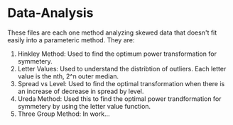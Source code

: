 # Data-Analysis

These files are each one method analyzing skewed data that doesn't fit easily into a parameteric method.
They are:
1. Hinkley Method: Used to find the optimum power transformation for symmetery.
2. Letter Values: Used to understand the distribtion of outliers. Each letter value is the nth, 2^n outer median.
3. Spread vs Level: Used to find the optimal transformation when there is an increase of decrease in spread by level.
4. Ureda Method: Used this to find the optimal power trandformation for symmetery by using the letter value function.
5. Three Group Method: In work...
